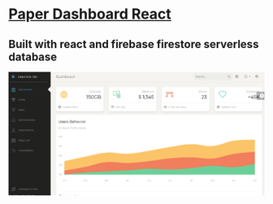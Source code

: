 # [Paper Dashboard React]()
## Built with react and firebase firestore serverless database

![Product Gif](https://github.com/binarycombinatrix/hrms/blob/main/dashboard.PNG)
